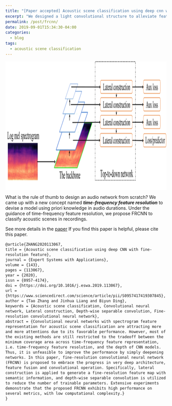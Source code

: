 ```yaml
---
title: "[Paper accepted] Acoustic scene classification using deep cnn with fine-resolution feature"
excerpt: "We designed a light convolutional structure to alleviate feature redundancy in CNN architectures."
permalink: /post/frcnn/
date: 2019-09-01T15:34:30-04:00
categories:
  - blog
tags:
  - acoustic scene classification
---
```

<img src="/assets/images/FRCNN.jpg" height="400px" width="600px" align="center"/>

What is the rule of thumb to design an audio network from scratch? We came up with a new concept named ***time-frequency feature resolution*** to devise a model using priori knowledge in audio durations. Under the guidance of time-frequency feature resolution, we propose FRCNN to classify acoustic scenes in recordings.

See more details in the [paper](https://www.sciencedirect.com/science/article/pii/S0957417419307845)
If you find this paper is helpful, please cite this paper.
```
@article{ZHANG2020113067,
title = {Acoustic scene classification using deep CNN with fine-resolution feature},
journal = {Expert Systems with Applications},
volume = {143},
pages = {113067},
year = {2020},
issn = {0957-4174},
doi = {https://doi.org/10.1016/j.eswa.2019.113067},
url = {https://www.sciencedirect.com/science/article/pii/S0957417419307845},
author = {Tao Zhang and Jinhua Liang and Biyun Ding},
keywords = {Acoustic scene classification, Convolutional neural network, Lateral construction, Depth-wise separable convolution, Fine-resolution convolutional neural network},
abstract = {Convolutional neural networks with spectrogram feature representation for acoustic scene classification are attracting more and more attentions due to its favorable performance. However, most of the existing methods are still restricted to the tradeoff between the minimum coverage area across time-frequency feature representation, i.e. time-frequency feature resolution, and the depth of CNN models. Thus, it is unfeasible to improve the performance by simply deepening networks. In this paper, fine-resolution convolutional neural network (FRCNN) is proposed to embrace the progress in very deep architecture, feature fusion and convolutional operation. Specifically, lateral construction is applied to generate a fine-resolution feature map with semantic information, and depth-wise separable convolution is utilized to reduce the number of trainable parameters. Extensive experiments demonstrate that the proposed FRCNN exhibits high performance on several metrics, with low computational complexity.}
}
```

